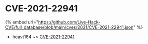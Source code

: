 # CVE-2021-22941
{% embed url="https://github.com/Live-Hack-CVE/full_database/blob/main/cves/2021/CVE-2021-22941.json" %}

* hoavt184 ~> [CVE-2021-22941](https://www.alice-snow.ru/2021/database/cve-2021-22941/cve-2021-22941-hoavt184)